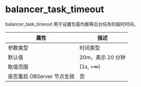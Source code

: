 # balancer_task_timeout 


balancer_task_timeout 用于设置负载均衡等后台任务的超时时间。


|      **属性**      |    **描述**    |
|------------------|--------------|
| 参数类型             | 时间类型         |
| 默认值              | 20m，表示 20 分钟 |
| 取值范围             | \[1s, +∞)    |
| 是否重启 OBServer 节点生效 | 否            |


